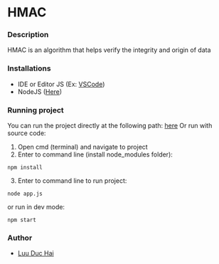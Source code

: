 # HMAC

### Description
HMAC is an algorithm that helps verify the integrity and origin of data

### Installations
- IDE or Editor JS (Ex: [VSCode](https://code.visualstudio.com/download))
- NodeJS ([Here](https://nodejs.org/en))

### Running project
You can run the project directly at the following path: [here]()
Or run with source code:
1. Open cmd (terminal) and navigate to project
2. Enter to command line (install node_modules folder):
```
npm install
```
3. Enter to command line to run project: 
```
node app.js
```
or run in dev mode:
```
npm start
```

### Author
- [Luu Duc Hai](mailto:luuduchai.nt@gmail.com)